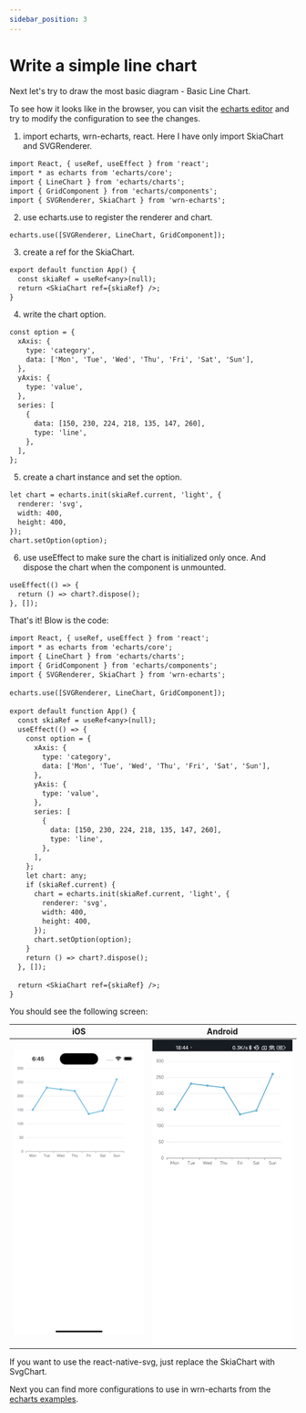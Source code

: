 ```yaml
---
sidebar_position: 3
---
```


# Write a simple line chart

Next let's try to draw the most basic diagram - Basic Line Chart.

To see how it looks like in the browser, you can visit the [echarts editor](https://echarts.apache.org/examples/en/editor.html?c=line-simple) and try to modify the configuration to see the changes.

1. import echarts, wrn-echarts, react. Here I have only import SkiaChart and SVGRenderer.

```tsx
import React, { useRef, useEffect } from 'react';
import * as echarts from 'echarts/core';
import { LineChart } from 'echarts/charts';
import { GridComponent } from 'echarts/components';
import { SVGRenderer, SkiaChart } from 'wrn-echarts';
```

2. use echarts.use to register the renderer and chart.

```tsx
echarts.use([SVGRenderer, LineChart, GridComponent]);
```

3. create a ref for the SkiaChart.

```tsx
export default function App() {
  const skiaRef = useRef<any>(null);
  return <SkiaChart ref={skiaRef} />;
}
```

4. write the chart option.

```tsx
const option = {
  xAxis: {
    type: 'category',
    data: ['Mon', 'Tue', 'Wed', 'Thu', 'Fri', 'Sat', 'Sun'],
  },
  yAxis: {
    type: 'value',
  },
  series: [
    {
      data: [150, 230, 224, 218, 135, 147, 260],
      type: 'line',
    },
  ],
};
```

5. create a chart instance and set the option.

```tsx
let chart = echarts.init(skiaRef.current, 'light', {
  renderer: 'svg',
  width: 400,
  height: 400,
});
chart.setOption(option);
```

6. use useEffect to make sure the chart is initialized only once. And dispose the chart when the component is unmounted.

```tsx
useEffect(() => {
  return () => chart?.dispose();
}, []);
```

That's it! Blow is the code:
```tsx
import React, { useRef, useEffect } from 'react';
import * as echarts from 'echarts/core';
import { LineChart } from 'echarts/charts';
import { GridComponent } from 'echarts/components';
import { SVGRenderer, SkiaChart } from 'wrn-echarts';

echarts.use([SVGRenderer, LineChart, GridComponent]);

export default function App() {
  const skiaRef = useRef<any>(null);
  useEffect(() => {
    const option = {
      xAxis: {
        type: 'category',
        data: ['Mon', 'Tue', 'Wed', 'Thu', 'Fri', 'Sat', 'Sun'],
      },
      yAxis: {
        type: 'value',
      },
      series: [
        {
          data: [150, 230, 224, 218, 135, 147, 260],
          type: 'line',
        },
      ],
    };
    let chart: any;
    if (skiaRef.current) {
      chart = echarts.init(skiaRef.current, 'light', {
        renderer: 'svg',
        width: 400,
        height: 400,
      });
      chart.setOption(option);
    }
    return () => chart?.dispose();
  }, []);

  return <SkiaChart ref={skiaRef} />;
}
```
You should see the following screen:

| iOS | Android |
| --- | --- |
| ![ios](./ios-line.png) | ![android](./android-line.jpg) |

If you want to use the react-native-svg, just replace the SkiaChart with SvgChart.

Next you can find more configurations to use in wrn-echarts from the [echarts examples](https://echarts.apache.org/examples/en/index.html).